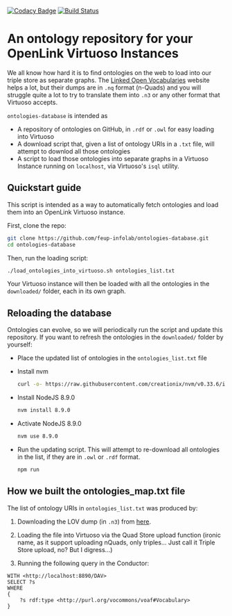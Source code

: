 [![Codacy Badge](https://api.codacy.com/project/badge/Grade/d91a3e0705ac4dcdad426171a209cadc)](https://www.codacy.com/app/silvae86/ontologies-database?utm_source=github.com&amp;utm_medium=referral&amp;utm_content=feup-infolab/ontologies-database&amp;utm_campaign=Badge_Grade)
[![Build Status](https://travis-ci.org/feup-infolab/ontologies-database.svg?branch=master)](https://travis-ci.org/feup-infolab/ontologies-database)

# An ontology repository for your OpenLink Virtuoso Instances

We all know how hard it is to find ontologies on the web to load into our triple store as separate graphs. 
The [Linked Open Vocabularies](http://lov.okfn.org/dataset/lov/) website helps a lot, but their dumps are in `.nq` format (n-Quads) and you will struggle quite a lot to try to translate them into `.n3` or any other format that Virtuoso accepts.   

`ontologies-database` is intended as 

 * A repository of ontologies on GitHub, in `.rdf` or `.owl` for easy loading into Virtuoso
 * A download script that, given a list of ontology URIs in a `.txt` file, will attempt to downlod all those ontologies
 * A script to load those ontologies into separate graphs in a Virtuoso Instance running on `localhost`, via Virtuoso's `isql` utility. 

## Quickstart guide

This script is intended as a way to automatically fetch ontologies and load them into an OpenLink Virtuoso instance.

First, clone the repo:

````bash
git clone https://github.com/feup-infolab/ontologies-database.git
cd ontologies-database
````

Then, run the loading script:

````bash
./load_ontologies_into_virtuoso.sh ontologies_list.txt
````

Your Virtuoso instance will then be loaded with all the ontologies in the `downloaded/` folder, each in its own graph.

## Reloading the database

Ontologies can evolve, so we will periodically run the script and update this repository. If you want to refresh the ontologies in the `downloaded/` folder by yourself:

- Place the updated list of ontologies in the `ontologies_list.txt` file
- Install nvm
    ````bash
    curl -o- https://raw.githubusercontent.com/creationix/nvm/v0.33.6/install.sh | bash
    ````
- Install NodeJS 8.9.0
    ````bash
    nvm install 8.9.0
    ````

- Activate NodeJS 8.9.0
    ````bash
    nvm use 8.9.0
    ````

- Run the updating script. This will attempt to re-download all ontologies in the list, if they are in `.owl` or `.rdf` format. 
    ````bash
    npm run
    ````

## How we built the ontologies_map.txt file

The list of ontology URIs in `ontologies_list.txt` was produced by:

1. Downloading the LOV dump (in `.n3`) from [here](http://lov.okfn.org/dataset/lov/sparql).

2. Loading the file into Virtuoso via the Quad Store upload function (ironic name, as it support uploading nQuads, only triples... Just call it Triple Store upload, no? But I digress...) 
 
3. Running the following query in the Conductor:

````sparql
WITH <http://localhost:8890/DAV>
SELECT ?s
WHERE
{
    ?s rdf:type <http://purl.org/vocommons/voaf#Vocabulary>
}
```` 
